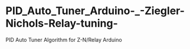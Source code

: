 # PID_Auto_Tuner_Arduino-_-Ziegler-Nichols-Relay-tuning-
PID Auto Tuner Algorithm for  Z-N/Relay Arduino
